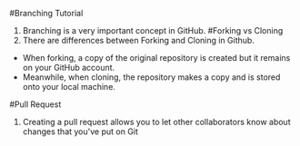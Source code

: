 #Branching Tutorial 
1. Branching is a very important concept in GitHub.
#Forking vs Cloning
2. There are differences between Forking and Cloning in Github.
- When forking, a copy of the original repository is created 
but it remains on your GitHub account.
- Meanwhile, when cloning, the repository makes a copy and is stored onto your local machine.

#Pull Request
1. Creating a pull request allows you to let other collaborators know about changes that you've put on Git